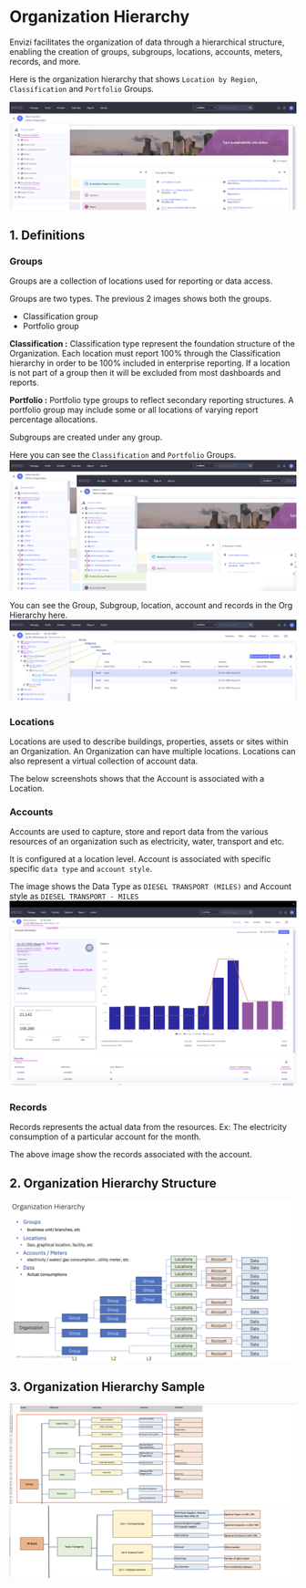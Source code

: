# Organization Hierarchy

Envizi facilitates the organization of data through a hierarchical structure, enabling the creation of groups, subgroups, locations, accounts, meters, records, and more.

Here is the organization hierarchy that shows `Location by Region`, `Classification` and `Portfolio` Groups.

<img src="images/010-orghierarchy-1.png">


## 1. Definitions

### Groups

Groups are a collection of locations used for reporting or data access.

Groups are two types. The previous 2 images shows both the groups.
- Classification group
- Portfolio group

**Classification :** Classification type represent the foundation structure of the Organization. Each location must report 100% through the Classification hierarchy in order to be 100% included in enterprise reporting. If a location is not part of a group then it will be excluded from most dashboards and reports.

**Portfolio :** Portfolio type groups to reflect secondary reporting structures. 
A portfolio group may include some or all locations of varying report percentage allocations.

Subgroups are created under any group. 

Here you can see the `Classification` and `Portfolio` Groups.
<img src="images/010-orghierarchy-2.png">

You can see the Group, Subgroup, location, account and records in the Org Hierarchy here.
<img src="images/010-orghierarchy-3.png">

### Locations

Locations are used to describe buildings, properties, assets or sites within an Organization. An Organization can have multiple locations. Locations can also represent a virtual collection of account data.

The below screenshots shows that the Account is associated with a Location.

### Accounts

Accounts are used to capture, store and report data from the various resources of an organization such as electricity, water, transport and etc.

It is configured at a location level. 
Account is associated with specific specific `data type` and `account style`.

The image shows the Data Type as `DIESEL TRANSPORT (MILES)` and Account style as `DIESEL TRANSPORT - MILES`
<img src="images/112-account.png">

### Records

Records represents the actual data from the resources. Ex: The electricity consumption of a particular account for the month.

The above image show the records associated with the account.

## 2. Organization Hierarchy Structure

<img src="images/org-hiearchy-g.png">

## 3. Organization Hierarchy Sample

<img src="images/201-Org-hierarcy-scope1-2.png">
<img src="images/202-Org-Hier-S3.png">
